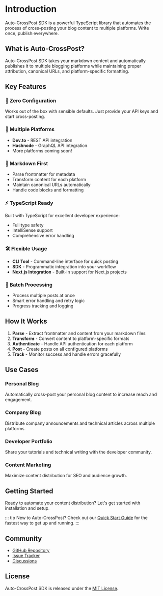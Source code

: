 # Introduction

Auto-CrossPost SDK is a powerful TypeScript library that automates the process of cross-posting your blog content to multiple platforms. Write once, publish everywhere.

## What is Auto-CrossPost?

Auto-CrossPost SDK takes your markdown content and automatically publishes it to multiple blogging platforms while maintaining proper attribution, canonical URLs, and platform-specific formatting.

## Key Features

### 🚀 **Zero Configuration**
Works out of the box with sensible defaults. Just provide your API keys and start cross-posting.

### 🔗 **Multiple Platforms**
- **Dev.to** - REST API integration
- **Hashnode** - GraphQL API integration
- More platforms coming soon!

### 📝 **Markdown First**
- Parse frontmatter for metadata
- Transform content for each platform
- Maintain canonical URLs automatically
- Handle code blocks and formatting

### ⚡ **TypeScript Ready**
Built with TypeScript for excellent developer experience:
- Full type safety
- IntelliSense support
- Comprehensive error handling

### 🛠️ **Flexible Usage**
- **CLI Tool** - Command-line interface for quick posting
- **SDK** - Programmatic integration into your workflow
- **Next.js Integration** - Built-in support for Next.js projects

### 🔄 **Batch Processing**
- Process multiple posts at once
- Smart error handling and retry logic
- Progress tracking and logging

## How It Works

1. **Parse** - Extract frontmatter and content from your markdown files
2. **Transform** - Convert content to platform-specific formats
3. **Authenticate** - Handle API authentication for each platform
4. **Post** - Create posts on all configured platforms
5. **Track** - Monitor success and handle errors gracefully

## Use Cases

### Personal Blog
Automatically cross-post your personal blog content to increase reach and engagement.

### Company Blog
Distribute company announcements and technical articles across multiple platforms.

### Developer Portfolio
Share your tutorials and technical writing with the developer community.

### Content Marketing
Maximize content distribution for SEO and audience growth.

## Getting Started

Ready to automate your content distribution? Let's get started with installation and setup.

::: tip
New to Auto-CrossPost? Check out our [Quick Start Guide](/guide/getting-started) for the fastest way to get up and running.
:::

## Community

- [GitHub Repository](https://github.com/rohittcodes/auto-crosspost)
- [Issue Tracker](https://github.com/rohittcodes/auto-crosspost/issues)
- [Discussions](https://github.com/rohittcodes/auto-crosspost/discussions)

## License

Auto-CrossPost SDK is released under the [MIT License](https://github.com/rohittcodes/auto-crosspost/blob/main/LICENSE).
